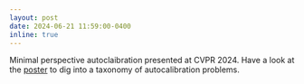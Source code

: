 ```yaml
---
layout: post
date: 2024-06-21 11:59:00-0400
inline: true
---
```

Minimal perspective autoclaibration presented at CVPR 2024. Have a look at the [poster][poster] to dig into a taxonomy of autocalibration problems.


[poster]: https://polimi365-my.sharepoint.com/:b:/g/personal/10755186_polimi_it/EcU0BbGZT8dAsEUrgmLR3PUBxSKQrmuHmoxRgxWQwtRAkg?e=ha8zPt